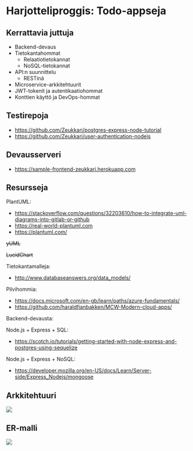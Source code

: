 # Harjotteliproggis: Todo-appseja

## Kerrattavia juttuja

- Backend-devaus
- Tietokantahommat
  - Relaatiotietokannat
  - NoSQL-tietokannat
- API:n suunnittelu
  - RESTinä
- Microservice-arkkitehtuurit
- JWT-tokenit ja autentikaatiohommat
- Konttien käyttö ja DevOps-hommat

## Testirepoja

- https://github.com/Zeukkari/postgres-express-node-tutorial
- https://github.com/Zeukkari/user-authentication-nodejs

## Devausserveri

- https://sample-frontend-zeukkari.herokuapp.com


## Resursseja

PlantUML:

- https://stackoverflow.com/questions/32203610/how-to-integrate-uml-diagrams-into-gitlab-or-github
- https://real-world-plantuml.com
- https://plantuml.com/

~~yUML~~

~~LucidChart~~

Tietokantamalleja:

- http://www.databaseanswers.org/data_models/

Pilvihommia:

- https://docs.microsoft.com/en-gb/learn/paths/azure-fundamentals/
- https://github.com/haraldfianbakken/MCW-Modern-cloud-apps/

Backend-devausta:

Node.js + Express + SQL:
- https://scotch.io/tutorials/getting-started-with-node-express-and-postgres-using-sequelize

Node.js + Express + NoSQL:
- https://developer.mozilla.org/en-US/docs/Learn/Server-side/Express_Nodejs/mongoose

## Arkkitehtuuri

![](http://www.plantuml.com/plantuml/proxy?src=https://raw.githubusercontent.com/Zeukkari/harjotteluproggis/master/arkkitehtuuri.puml)

## ER-malli

![](http://www.plantuml.com/plantuml/proxy?src=https://raw.githubusercontent.com/Zeukkari/harjotteluproggis/master/tietokanta.puml)

